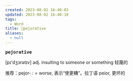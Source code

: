 ```yaml
---
created: 2023-08-02 16:40:03
updated: 2023-08-02 16:40:10
tags:
  - Word
title: 📖pejorative
aliases:
  - null
---
```


<pre><strong>pejorative</strong></pre>
[pɪ'dʒɔrətɪv]
adj. insulting to someone or something 轻蔑的

推荐：pejor- : = worse, 表示“使更糟”。拉丁语 peior, 更坏的